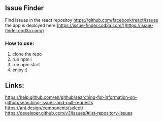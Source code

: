 ## Issue Finder
Find issues in the react repositoy https://github.com/facebook/react/issues
the app is deployed here:[https://issue-finder.cod3a.com/](https://issue-finder.cod3a.com/)

### How to use:
1. clone the repo
2. run npm i 
3. run npm start
4. enjoy :)

## Links:
https://help.github.com/en/github/searching-for-information-on-github/searching-issues-and-pull-requests
https://ant.design/components/select/
https://developer.github.com/v3/issues/#list-repository-issues